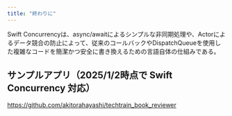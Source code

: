 ```yaml
---
title: "終わりに"
---
```

Swift Concurrencyは、async/awaitによるシンプルな非同期処理や、Actorによるデータ競合の防止によって、従来のコールバックやDispatchQueueを使用した複雑なコードを簡潔かつ安全に書き換えるための言語自体の仕組みである。
## サンプルアプリ（2025/1/2時点で Swift Concurrency 対応）
https://github.com/akitorahayashi/techtrain_book_reviewer
